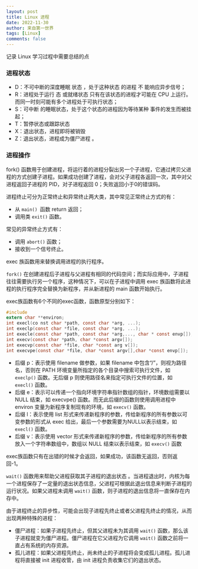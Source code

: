 ```yaml
---
layout: post
title: Linux 进程
date: 2022-11-30
author: 来自第一世界
tags: [Linux]
comments: false
---
```

记录 Linux 学习过程中需要总结的点



### 进程状态

* D：不可中断的深度睡眠 状态 ，处于这种状态 的进程 不 能响应异步信号；
* R：进程处于运行 态 或就绪状态 只有在该状态的进程才可能在 CPU 上运行。而同一时刻可能有多个进程处于可执行状态；
* S：可中断 的睡眠状态，处于这个状态的进程因为等待某种 事件的发生而被挂起；
* T：暂停状态或跟踪状态
* X：退出状态，进程即将被销毁
* Z：退出状态，进程成为僵尸进程 。

### 进程操作

fork() 函数用于创建进程，将运行着的进程分裂出另一个子进程，它通过拷贝父进程的方式创建子进程。如果成功创建了进程，会对父子进程各返回一次，其中对父进程返回子进程的 PID，对子进程返回 0；失败返回小于0的错误码。

进程终止可分为正常终止和异常终止两大类，其中常见正常终止方式的有：

* 从 `main() `函数 return 返回；
* 调用类 `exit()` 函数。

常见的异常终止方式有：

* 调用 `abort()` 函数；
* 接收到一个信号终止。

exec 族函数用来替换调用进程的执行程序。

`fork()` 在创建进程后子进程与父进程有相同的代码空间；而实际应用中，子进程往往需要执行另一个程序，这种情况下，可以在子进程中调用 exec 族函数将此进程的执行程序完全替换为新程序，并从新进程的 main 函数开始执行。

exec族函数有6个不同的exec函数，函数原型分别如下：

```c
#include 
extern char **environ;
int execl(co nst char *path, const char *arg, ...);
int execlp(const char *file, const char *arg, ...);
int execle(const char *path, const char *arg,..., char * const envp[]);
int execv(const char *path, char *const argv[]);
int execvp(const char *file, char *const arg v[]);
int execvpe(const char *file, char *const argv[],char *const envp[]);
```

* 后缀 p：表示使用 filename 做参数，如果 filename 中包含“/”，则视为路径名，否则在 PATH 环境变量所指定的各个目录中搜索可执行文件，如 `execlp()` 函数。无后缀 p 则使用路径名来指定可执行文件的位置，如 `execl()` 函数。
* 后缀 e：表示可以传递一个指向环境字符串指针数组的指针，环境数组需要以 NULL 结束，如 execvpe() 函数。而无此后缀的函数则使用调用进程中 environ 变量为新程序复制现有的环境，如 `execv()` 函数。
* 后缀 l：表示使用 list 形式来传递新程序的参数，传给新程序的所有参数以可变参数的形式从 exec 给出，最后一个参数需要为NULL以表示结束，如 `execl()` 函数。
* 后缀 v：表示使用 vector 形式来传递新程序的参数，传给新程序的所有参数放入一个字符串数组中，数组以 NULL 结束以表示结束，如 `execv()` 函数

exec族函数只有在出错的时候才会返回，如果成功，该函数无返回，否则返回-1。

`wait()` 函数用来帮助父进程获取其子进程的退出状态 。当进程退出时，内核为每一个进程保存了一定量的退出状态信息，父进程可根据此退出信息来判断子进程的运行状况。如果父进程未调用 `wait()` 函数，则子进程的退出信息将一直保存在内存中。

由于进程终止的异步性，可能会出现子进程先终止或者父进程先终止的情况，从而出现两种特殊的进程：

* 僵尸进程：如果子进程先终止，但其父进程未为其调用 `wait()` 函数，那么该子进程就变为僵尸进程。僵尸进程在它父进程为它调用 `wait()` 函数之前将一直占有系统的内存资源。
* 孤儿进程：如果父进程先终止，尚未终止的子进程将会变成孤儿进程。孤儿进程将直接被 init 进程收管，由 init 进程负责收集它们的退出状态。
